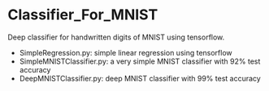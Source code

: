 # Classifier_For_MNIST
Deep classifier for handwritten digits of MNIST using tensorflow.  

- SimpleRegression.py: simple linear regression using tensorflow
- SimpleMNISTClassifier.py: a very simple MNIST classifier with 92% test accuracy
- DeepMNISTClassifier.py: deep MNIST classifier with 99% test accuracy

